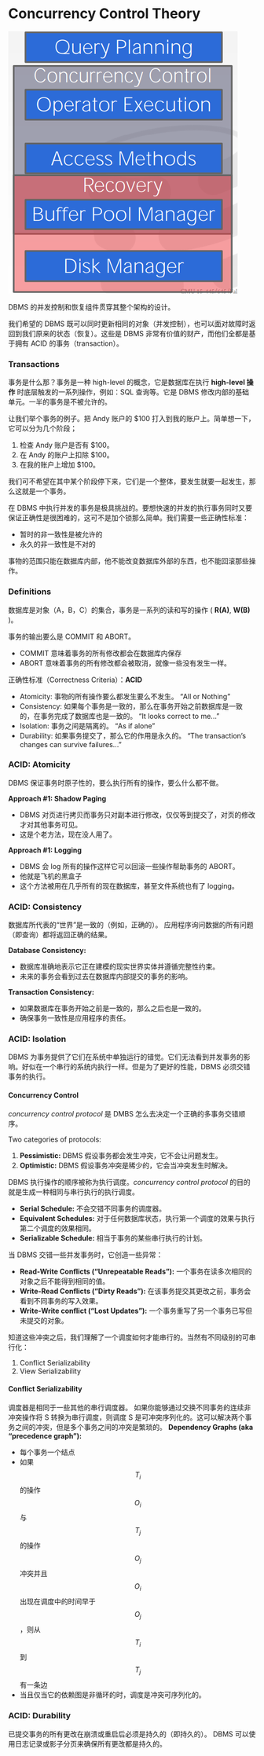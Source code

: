 # Concurrency Control Theory

![](../.gitbook/assets/fhewisfnew.png)

DBMS 的并发控制和恢复组件贯穿其整个架构的设计。

我们希望的 DBMS 既可以同时更新相同的对象（并发控制），也可以面对故障时返回到我们原来的状态（恢复）。这些是 DBMS 非常有价值的财产，而他们全都是基于拥有 ACID 的事务（transaction）。

### Transactions

事务是什么那？事务是一种 high-level 的概念，它是数据库在执行 **high-level 操作** 时底层触发的一系列操作，例如：SQL 查询等。它是 DBMS 修改内部的基础单元。一半的事务是不被允许的。

让我们举个事务的例子。把 Andy 账户的 $100 打入到我的账户上。简单想一下，它可以分为几个阶段；
1. 检查 Andy 账户是否有 $100。
2. 在 Andy 的账户上扣除 $100。
3. 在我的账户上增加 $100。
 
我们可不希望在其中某个阶段停下来，它们是一个整体，要发生就要一起发生，那么这就是一个事务。

在 DBMS 中执行并发的事务是极具挑战的。要想快速的并发的执行事务同时又要保证正确性是很困难的，这可不是加个锁那么简单。我们需要一些正确性标准：
- 暂时的非一致性是被允许的
- 永久的非一致性是不对的

事物的范围只能在数据库内部，他不能改变数据库外部的东西，也不能回滚那些操作。

### Definitions

数据库是对象（A，B，C）的集合，事务是一系列的读和写的操作 ( **R(A)**, **W(B)** )。

事务的输出要么是 COMMIT 和 ABORT。
- COMMIT 意味着事务的所有修改都会在数据库内保存
- ABORT 意味着事务的所有修改都会被取消，就像一些没有发生一样。

正确性标准（Correctness Criteria）：**ACID**

- Atomicity: 事物的所有操作要么都发生要么不发生。
  “All or Nothing”
- Consistency: 如果每个事务是一致的，那么在事务开始之前数据库是一致的，在事务完成了数据库也是一致的。
  “It looks correct to me...”
- Isolation: 事务之间是隔离的。
  “As if alone”
- Durability: 如果事务提交了，那么它的作用是永久的。
  “The transaction’s changes can survive failures...”


### ACID: Atomicity

DBMS 保证事务时原子性的，要么执行所有的操作，要么什么都不做。

**Approach #1: Shadow Paging**
- DBMS 对页进行拷贝而事务只对副本进行修改，仅仅等到提交了，对页的修改才对其他事务可见。
- 这是个老方法，现在没人用了。

**Approach #1: Logging**
- DBMS 会 log 所有的操作这样它可以回滚一些操作帮助事务的 ABORT。
- 他就是飞机的黑盒子
- 这个方法被用在几乎所有的现在数据库，甚至文件系统也有了 logging。

### ACID: Consistency

数据库所代表的“世界”是一致的（例如，正确的）。 应用程序询问数据的所有问题（即查询）都将返回正确的结果。

**Database Consistency:**
- 数据库准确地表示它正在建模的现实世界实体并遵循完整性约束。
- 未来的事务会看到过去在数据库内部提交的事务的影响。

**Transaction Consistency:**
- 如果数据库在事务开始之前是一致的，那么之后也是一致的。
- 确保事务一致性是应用程序的责任。

### ACID: Isolation

DBMS 为事务提供了它们在系统中单独运行的错觉。它们无法看到并发事务的影响。好似在一个串行的系统内执行一样。但是为了更好的性能，DBMS 必须交错事务的执行。

#### Concurrency Control

*concurrency control protocol* 是 DMBS 怎么去决定一个正确的多事务交错顺序。

Two categories of protocols:
1. **Pessimistic:** DBMS 假设事务都会发生冲突，它不会让问题发生。
2. **Optimistic:** DBMS 假设事务冲突是稀少的，它会当冲突发生时解决。

DBMS 执行操作的顺序被称为执行调度。*concurrency control protocol* 的目的就是生成一种相同与串行执行的执行调度。
- **Serial Schedule:** 不会交错不同事务的调度器。
- **Equivalent Schedules:** 对于任何数据库状态，执行第一个调度的效果与执行第二个调度的效果相同。
- **Serializable Schedule:** 相当于事务的某些串行执行的计划。

当 DBMS 交错一些并发事务时，它创造一些异常：
- **Read-Write Conflicts (“Unrepeatable Reads”):** 一个事务在读多次相同的对象之后不能得到相同的值。
- **Write-Read Conflicts (“Dirty Reads”):** 在该事务提交其更改之前，事务会看到不同事务的写入效果。
- **Write-Write conflict (“Lost Updates”):** 一个事务重写了另一个事务已写但未提交的对象。

知道这些冲突之后，我们理解了一个调度如何才能串行的。当然有不同级别的可串行化：
1. Conflict Serializability 
2. View Serializability

#### Conflict Serializability

调度器是相同于一些其他的串行调度器。
如果你能够通过交换不同事务的连续非冲突操作将 S 转换为串行调度，则调度 S 是可冲突序列化的。这可以解决两个事务之间的冲突，但是多个事务之间的冲突是繁琐的。
**Dependency Graphs (aka “precedence graph”):**
- 每个事务一个结点
- 如果 $$T_i$$ 的操作 $$O_i$$ 与 $$T_j$$ 的操作 $$O_j$$ 冲突并且 $$O_i$$ 出现在调度中的时间早于 $$O_j$$，则从 $$T_i$$ 到 $$T_j$$ 有一条边
- 当且仅当它的依赖图是非循环的时，调度是冲突可序列化的。

### ACID: Durability

已提交事务的所有更改在崩溃或重启后必须是持久的（即持久的）。 DBMS 可以使用日志记录或影子分页来确保所有更改都是持久的。